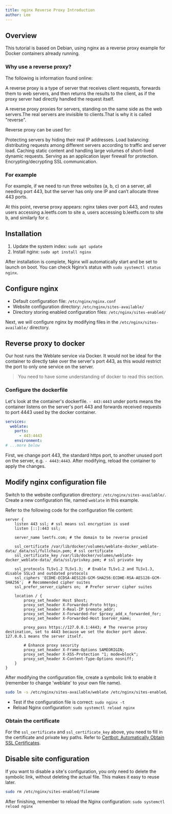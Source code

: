 ```yaml
---
title: nginx Reverse Proxy Introduction
author: Lee
---
```


## Overview

This tutorial is based on Debian, using nginx as a reverse proxy example for Docker containers already running.

### Why use a reverse proxy?

The following is information found online:

A reverse proxy is a type of server that receives client requests, forwards them to web servers, and then returns the results to the client, as if the proxy server had directly handled the request itself.

A reverse proxy proxies for servers, standing on the same side as the web servers.The real servers are invisible to clients.That is why it is called "reverse".

Reverse proxy can be used for:

Protecting servers by hiding their real IP addresses.
Load balancing: distributing requests among different servers according to traffic and server load.
Caching static content and handling large volumes of short-lived dynamic requests.
Serving as an application layer firewall for protection.
Encrypting/decrypting SSL communication.

### For example

For example, if we need to run three websites (a, b, c) on a server, all needing port 443, but the server has only one IP and can’t allocate three 443 ports.

At this point, reverse proxy appears: nginx takes over port 443, and routes users accessing a.leetfs.com to site a, users accessing b.leetfs.com to site b, and similarly for c.

## Installation

1. Update the system index: `sudo apt update`
2. Install nginx: `sudo apt install nginx`

After installation is complete, Nginx will automatically start and be set to launch on boot. You can check Nginx’s status with `sudo systemctl status nginx`.

## Configure nginx

- Default configuration file: `/etc/nginx/nginx.conf`
- Website configuration directory: `/etc/nginx/sites-available/`
- Directory storing enabled configuration files: `/etc/nginx/sites-enabled/`

Next, we will configure nginx by modifying files in the `/etc/nginx/sites-available/` directory.

## Reverse proxy to docker

Our host runs the Weblate service via Docker. It would not be ideal for the container to directly take over the server's port 443, as this would restrict the port to only one service on the server.

> You need to have some understanding of docker to read this section.

### Configure the dockerfile

Let's look at the container's dockerfile. `- 443:4443` under ports means the container listens on the server's port 443 and forwards received requests to port 4443 used by the docker container.

```yaml
services:
  weblate:
    ports:
      - 443:4443
    environment:
# ...more below
```

First, we change port 443, the standard https port, to another unused port on the server, e.g. `- 4443:4443`. After modifying, reload the container to apply the changes.

## Modify nginx configuration file

Switch to the website configuration directory: `/etc/nginx/sites-available/`. Create a new configuration file, named `weblate` in this example.

Refer to the following code for the configuration file content:

```nginx
server {
    listen 443 ssl; # ssl means ssl encryption is used
    listen [::]:443 ssl;

    server_name leetfs.com; # the domain to be reverse proxied

    ssl_certificate /var/lib/docker/volumes/weblate-docker_weblate-data/_data/ssl/fullchain.pem; # ssl certificate
    ssl_certificate_key /var/lib/docker/volumes/weblate-docker_weblate-data/_data/ssl/privkey.pem; # ssl private key

    ssl_protocols TLSv1.2 TLSv1.3;  # Enable TLSv1.2 and TLSv1.3, disable SSLv3 and outdated protocols
    ssl_ciphers 'ECDHE-ECDSA-AES128-GCM-SHA256:ECDHE-RSA-AES128-GCM-SHA256';  # Recommended cipher suites
    ssl_prefer_server_ciphers on;  # Prefer server cipher suites

    location / {
        proxy_set_header Host $host;
        proxy_set_header X-Forwarded-Proto https;
        proxy_set_header X-Real-IP $remote_addr;
        proxy_set_header X-Forwarded-For $proxy_add_x_forwarded_for;
        proxy_set_header X-Forwarded-Host $server_name;

        proxy_pass https://127.0.0.1:4443; # The reverse proxy destination, set to 4443 because we set the docker port above. 127.0.0.1 means the server itself.

        # Enhance proxy security
        proxy_set_header X-Frame-Options SAMEORIGIN;
        proxy_set_header X-XSS-Protection "1; mode=block";
        proxy_set_header X-Content-Type-Options nosniff;
    }
}

```

After modifying the configuration file, create a symbolic link to enable it (remember to change 'weblate' to your own file name).

```bash
sudo ln -s /etc/nginx/sites-available/weblate /etc/nginx/sites-enabled/
```

- Test if the configuration file is correct: `sudo nginx -t`
- Reload Nginx configuration: `sudo systemctl reload nginx`

### Obtain the certificate

For the `ssl_certificate` and `ssl_certificate_key` above, you need to fill in the certificate and private key paths. Refer to [Certbot: Automatically Obtain SSL Certificates](https://leetfs.com/tips/certbot).

## Disable site configuration

If you want to disable a site's configuration, you only need to delete the symbolic link, without deleting the actual file. This makes it easy to reuse later.

```bash
sudo rm /etc/nginx/sites-enabled/filename
```

After finishing, remember to reload the Nginx configuration: `sudo systemctl reload nginx`
